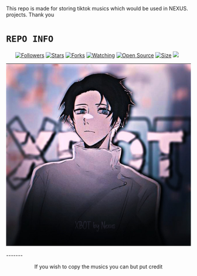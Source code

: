 <a href="https://github.com/NEXUSAT12/Xsound-api/blob/master/tiktokmusic/sound99.mp3"><audio title="XBOT"></a>
</p>

This repo is made for storing tiktok musics which would be used in NEXUS. projects. Thank you
</p>

# ```REPO INFO```

<p align="center">
<a href="https://github.com/NEXUSAT12/followers"><img title="Followers" src="https://img.shields.io/github/followers/NEXUSAT12?color=red&style=flat-square"></a>
<a href="https://github.com/NEXUSAT12/Tiktokmusic-API/stargazers/"><img title="Stars" src="https://img.shields.io/github/stars/NEXUSAT12/xsound-api?color=blue&style=flat-square"></a>
<a href="https://github.com/NEXUSAT12/Tiktokmusic-API/network/members"><img title="Forks" src="https://img.shields.io/github/forks/NEXUSAT12/xsound-api?color=red&style=flat-square"></a>
<a href="https://github.com/NEXUSAT12/Tiktokmusic-API/watchers"><img title="Watching" src="https://img.shields.io/github/watchers/NEXUSAT12/xsound-api?label=Watchers&color=blue&style=flat-square"></a>
<a href="https://github.com/NEXUSAT12/Tiktokmusic-API"><img title="Open Source" src="https://img.shields.io/badge/Author-NEXUS_%20AT-red?v=103"></a>
<a href="https://github.com/NEXUSAT12/Tiktokmusic-API/"><img title="Size" src="https://img.shields.io/github/repo-size/NEXUSAT12/xsound-api?style=flat-square&color=green"></a>
<a href="https://github.com/NEXUSAT12/fungames/graphs/commit-activity"><img height="20" src="https://img.shields.io/badge/Maintained%3F-yes-green.svg"></a>&nbsp;&nbsp;
</p>
<p align='center'>

![](https://github.com/NEXUSAT12/Xsound-api/blob/master/imag.png)

</p>
-------
<p align="center">
If you wish to copy the musics you can but put credit
</p>
